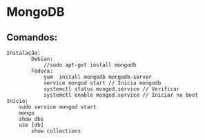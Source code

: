 MongoDB
====

Comandos:
----
	Instalação:
			Debian:
				//sudo apt-get install mongodb
			Fedora:
				yum  install mongodb mongodb-server
				service mongod start // Inicia mongodb
				systemctl status mongod.service // Verificar 
				systemctl enable mongod.service // Iniciar no boot
	Início:
		sudo service mongod start
		mongo
		show dbs
		use [db]
			show collections
